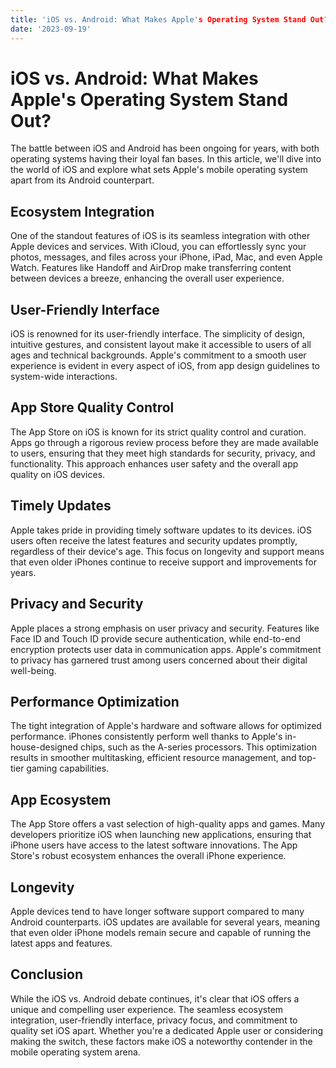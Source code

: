 ```yaml
---
title: 'iOS vs. Android: What Makes Apple's Operating System Stand Out?'
date: '2023-09-19'
---
```


# iOS vs. Android: What Makes Apple's Operating System Stand Out?

The battle between iOS and Android has been ongoing for years, with both operating systems having their loyal fan bases. In this article, we'll dive into the world of iOS and explore what sets Apple's mobile operating system apart from its Android counterpart.

## Ecosystem Integration

One of the standout features of iOS is its seamless integration with other Apple devices and services. With iCloud, you can effortlessly sync your photos, messages, and files across your iPhone, iPad, Mac, and even Apple Watch. Features like Handoff and AirDrop make transferring content between devices a breeze, enhancing the overall user experience.

## User-Friendly Interface

iOS is renowned for its user-friendly interface. The simplicity of design, intuitive gestures, and consistent layout make it accessible to users of all ages and technical backgrounds. Apple's commitment to a smooth user experience is evident in every aspect of iOS, from app design guidelines to system-wide interactions.

## App Store Quality Control

The App Store on iOS is known for its strict quality control and curation. Apps go through a rigorous review process before they are made available to users, ensuring that they meet high standards for security, privacy, and functionality. This approach enhances user safety and the overall app quality on iOS devices.

## Timely Updates

Apple takes pride in providing timely software updates to its devices. iOS users often receive the latest features and security updates promptly, regardless of their device's age. This focus on longevity and support means that even older iPhones continue to receive support and improvements for years.

## Privacy and Security

Apple places a strong emphasis on user privacy and security. Features like Face ID and Touch ID provide secure authentication, while end-to-end encryption protects user data in communication apps. Apple's commitment to privacy has garnered trust among users concerned about their digital well-being.

## Performance Optimization

The tight integration of Apple's hardware and software allows for optimized performance. iPhones consistently perform well thanks to Apple's in-house-designed chips, such as the A-series processors. This optimization results in smoother multitasking, efficient resource management, and top-tier gaming capabilities.

## App Ecosystem

The App Store offers a vast selection of high-quality apps and games. Many developers prioritize iOS when launching new applications, ensuring that iPhone users have access to the latest software innovations. The App Store's robust ecosystem enhances the overall iPhone experience.

## Longevity

Apple devices tend to have longer software support compared to many Android counterparts. iOS updates are available for several years, meaning that even older iPhone models remain secure and capable of running the latest apps and features.

## Conclusion

While the iOS vs. Android debate continues, it's clear that iOS offers a unique and compelling user experience. The seamless ecosystem integration, user-friendly interface, privacy focus, and commitment to quality set iOS apart. Whether you're a dedicated Apple user or considering making the switch, these factors make iOS a noteworthy contender in the mobile operating system arena.